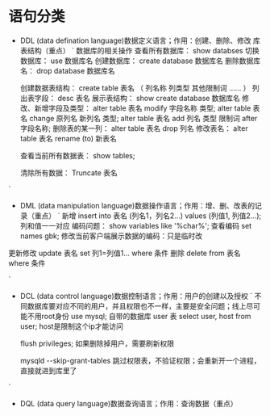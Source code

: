 # 语句分类
- DDL (data defination language)数据定义语言；作用：创建、删除、修改 库表结构（重点）
`
    数据库的相关操作
    查看所有数据库：
    show databses
    切换数据库：
    use 数据库名
    创建数据库：
    create database 数据库名
    删除数据库名：
    drop database 数据库名

    创建数据表结构：
    create table 表名 （
        列名称 列类型 其他限制词
        ......
    ）
    列出表字段：
    desc 表名
    展示表结构：
    show create database 数据库名
    修改、新增字段及类型：
    alter table 表名 modify 字段名称 类型;
    alter table 表名 change 原列名 新列名 类型;
    alter table 表名 add 列名 类型 限制词 after 字段名称;
    删除表的某一列：
    alter table 表名 drop 列名
    修改表名：
    alter table 表名 rename (to) 新表名

    查看当前所有数据表：
    show tables;

    清除所有数据：
    Truncate 表名


`

- DML (data manipulation language)数据操作语言；作用：增、删、改表的记录（重点）
`
新增
insert into 表名 (列名1，列名2...) values (列值1, 列值2...); 列和值一一对应
    编码问题：
    show variables like '%char%'; 查看编码
    set names gbk; 修改当前客户端展示数据的编码：只是临时改

更新修改
update 表名 set 列1=列值1... where 条件
删除
delete from 表名 where 条件


`

- DCL (data control language)数据控制语言；作用：用户的创建以及授权
`
不同数据库要对应不同的用户，并且权限也不一样，主要是安全问题；线上尽可能不用root身份
    use mysql; 自带的数据库
    user 表
    select user, host from user; host是限制这个ip才能访问

    flush privileges; 如果删除掉用户，需要刷新权限

    mysqld --skip-grant-tables 跳过权限表，不验证权限；会重新开一个进程，直接就进到库里了

`
- DQL (data query language)数据查询语言；作用：查询数据（重点）





























